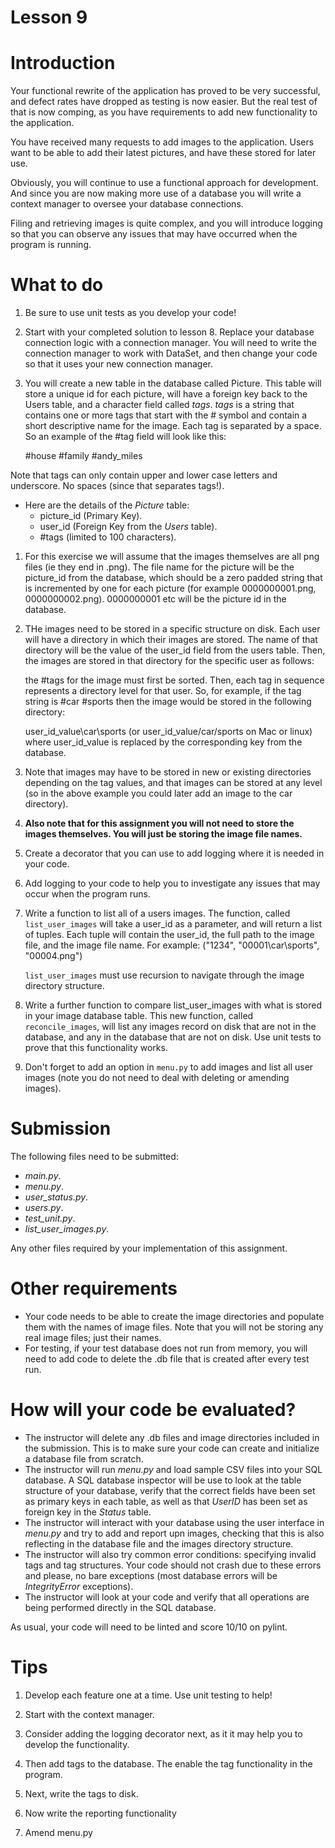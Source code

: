 
# Lesson 9

# Introduction

Your functional rewrite of the application has proved to be very successful, and defect rates have dropped as testing is now easier. But the real test of that is now comping, as you have requirements to add new functionality to the application.

You have received many requests to add images to the application. Users want to be able to add their latest pictures, and have these stored for later use.

Obviously, you will continue to use a functional approach for development. And since you are now making more use of a database you will write a context manager to oversee your database connections.

Filing and retrieving images is quite complex, and you will introduce logging so that you can observe any issues that may have occurred when the program is running.

# What to do

1. Be sure to use unit tests as you develop your code!

1. Start with your completed solution to lesson 8. Replace your database connection logic with a connection manager. You will need to write the connection manager to work with DataSet, and then change your code so that it uses your new connection manager.

1. You will create a new table in the database called Picture. This table will store a unique id for each picture, will have a foreign key back to the Users table, and a character field called *tags*. *tags* is a string that contains one or more tags that start with the # symbol and contain a short descriptive name for the image. Each tag is separated by a space. So an example of the #tag field will look like this:

    #house #family #andy_miles

Note that tags can only contain upper and lower case letters and underscore. No spaces (since that separates tags!).

* Here are the details of the *Picture* table:
    * picture_id (Primary Key).
    * user_id (Foreign Key from the *Users* table).
    * #tags (limited to 100 characters).

1. For this exercise we will assume that the images themselves are all png files (ie they end in .png). The file name for the picture will be the picture_id from the database, which should be a zero padded string that is incremented by one for each picture (for example 0000000001.png, 0000000002.png). 0000000001 etc will be the picture id in the database.

2. THe images need to be stored in a specific structure on disk. Each user will have a directory in which their images are stored. The name of that directory will be the value of the user_id field from the users table. Then, the images are stored in that directory for the specific user as follows:

    the #tags for the image must first be sorted. Then, each tag in sequence represents a directory level for that user. So, for example, if the tag string is #car #sports then the image would be stored in the following directory:

    user_id_value\car\sports (or user_id_value/car/sports on Mac or linux) where user_id_value is replaced by the corresponding key from the database.

3. Note that images may have to be stored in new or existing directories depending on the tag values, and that images can be stored at any level (so in the above example you could later add an image to the car directory).

4. **Also note that for this assignment you will not need to store the images themselves. You will just be storing the image file names.**

5. Create a decorator that you can use to add logging where it is needed in your code.

6. Add logging to your code to help you to investigate any issues that may occur when the program runs.

7. Write a function to list all of a users images. The function, called ```list_user_images``` will take a user_id as a parameter, and will return a list of tuples. Each tuple will contain the user_id, the full path to the image file, and the image file name. For example:
    ("1234", "00001\car\sports", "00004.png")

    ```list_user_images``` must use recursion to navigate through the image directory structure.

8. Write a further function to compare list_user_images with what is stored in your image database table. This new function, called ```reconcile_images```, will list any images record on disk that are not in the database, and any in the database that are not on disk. Use unit tests to prove that this functionality works.

9. Don't forget to add an option in ```menu.py``` to add images and list all user images (note you do not need to deal with deleting or amending images).

# Submission

The following files need to be submitted:

* *main.py*.
* *menu.py*.
* *user_status.py*.
* *users.py*.
* *test_unit.py*.
* *list_user_images.py*.

Any other files required by your implementation of this assignment.

# Other requirements

* Your code needs to be able to create the image directories and populate them with the names of image files. Note that you will not be storing any real image files; just their names.
* For testing, if your test database does not run from memory, you will need to add code to delete the .db file that is created after every test run.

# How will your code be evaluated?

* The instructor will delete any .db files and image directories included in the submission. This is to make sure your code can create and initialize a database file from scratch.
* The instructor will run *menu.py* and load sample CSV files into your SQL database. A SQL database inspector will be use to look at the table structure of your database, verify that the correct fields have been set as primary keys in each table, as well as that *UserID* has been set as foreign key in the *Status* table.
* The instructor will interact with your database using the user interface in *menu.py* and try to add and report upn images, checking that this is also reflecting in the database file and the images directory structure.
* The instructor will also try common error conditions: specifying invalid tags and tag structures. Your code should not crash due to these errors and please, no bare exceptions (most database errors will be *IntegrityError* exceptions).
* The instructor will look at your code and verify that all operations are being performed directly in the SQL database.

As usual, your code will need to be linted and score 10/10 on pylint.

# Tips

1. Develop each feature one at a time. Use unit testing to help!

2. Start with the context manager.

3. Consider adding the logging decorator next, as it it may help you to develop the functionality.

4. Then add tags to the database. The enable the tag functionality in the program.

5. Next, write the tags to disk.

6. Now write the reporting functionality

7. Amend menu.py

